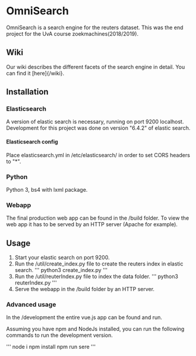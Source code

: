 # OmniSearch
OmniSearch is a search engine for the reuters dataset. This was the end project for the UvA course zoekmachines(2018/2019).

## Wiki
Our wiki describes the different facets of the search engine in detail. You can find it [here]{/wiki}.

## Installation

### Elasticsearch
A version of elastic search is necessary, running on port 9200 localhost. Development for this project was done on version "6.4.2" of elastic search. 

#### Elasticsearch config
Place elasticsearch.yml in /etc/elasticsearch/ in order to set CORS headers to "*".

### Python
Python 3, bs4 with lxml package.

### Webapp
The final production web app can be found in the /build folder. To view the web app it has to be served by an HTTP server (Apache for example). 

## Usage

1. Start your elastic search on port 9200. 
2. Run the /util/create_index.py file to create the reuters index in elastic search. 
'''
python3 create_index.py
'''
3. Run the /util/reuterIndex.py file to index the data folder.
'''
python3 reuterIndex.py
'''
4. Serve the webapp in the /build folder by an HTTP server.

### Advanced usage

In the /development the entire vue.js app can be found and run. 

Assuming you have npm and NodeJs installed, you can run the following commands to run the development version.

'''
node i
npm install 
npm run sere
'''
